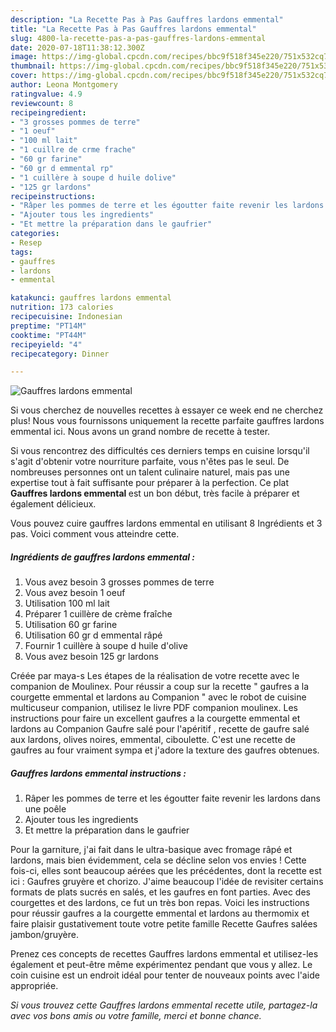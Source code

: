 ```yaml
---
description: "La Recette Pas à Pas Gauffres lardons emmental"
title: "La Recette Pas à Pas Gauffres lardons emmental"
slug: 4800-la-recette-pas-a-pas-gauffres-lardons-emmental
date: 2020-07-18T11:38:12.300Z
image: https://img-global.cpcdn.com/recipes/bbc9f518f345e220/751x532cq70/gauffres-lardons-emmental-photo-principale-de-la-recette.jpg
thumbnail: https://img-global.cpcdn.com/recipes/bbc9f518f345e220/751x532cq70/gauffres-lardons-emmental-photo-principale-de-la-recette.jpg
cover: https://img-global.cpcdn.com/recipes/bbc9f518f345e220/751x532cq70/gauffres-lardons-emmental-photo-principale-de-la-recette.jpg
author: Leona Montgomery
ratingvalue: 4.9
reviewcount: 8
recipeingredient:
- "3 grosses pommes de terre"
- "1 oeuf"
- "100 ml lait"
- "1 cuillre de crme frache"
- "60 gr farine"
- "60 gr d emmental rp"
- "1 cuillère à soupe d huile dolive"
- "125 gr lardons"
recipeinstructions:
- "Râper les pommes de terre et les égoutter faite revenir les lardons dans une poêle"
- "Ajouter tous les ingredients"
- "Et mettre la préparation dans le gaufrier"
categories:
- Resep
tags:
- gauffres
- lardons
- emmental

katakunci: gauffres lardons emmental 
nutrition: 173 calories
recipecuisine: Indonesian
preptime: "PT14M"
cooktime: "PT44M"
recipeyield: "4"
recipecategory: Dinner

---
```



![Gauffres lardons emmental](https://img-global.cpcdn.com/recipes/bbc9f518f345e220/751x532cq70/gauffres-lardons-emmental-photo-principale-de-la-recette.jpg)

Si vous cherchez de nouvelles recettes à essayer ce week end ne cherchez plus! Nous vous fournissons uniquement la recette parfaite gauffres lardons emmental ici. Nous avons un grand nombre de recette à tester.

Si vous rencontrez des difficultés ces derniers temps en cuisine lorsqu'il s'agit d'obtenir votre nourriture parfaite, vous n'êtes pas le seul. De nombreuses personnes ont un talent culinaire naturel, mais pas une expertise tout à fait suffisante pour préparer à la perfection. Ce plat <strong> Gauffres lardons emmental </strong> est un bon début, très facile à préparer et également délicieux.

<!--inarticleads1-->

Vous pouvez cuire gauffres lardons emmental en utilisant 8 Ingrédients et 3 pas. Voici comment vous atteindre cette.

##### Ingrédients de gauffres lardons emmental :

1. Vous avez besoin 3 grosses pommes de terre
1. Vous avez besoin 1 oeuf
1. Utilisation 100 ml lait
1. Préparer 1 cuillère de crème fraîche
1. Utilisation 60 gr farine
1. Utilisation 60 gr d emmental râpé
1. Fournir 1 cuillère à soupe d huile d&#39;olive
1. Vous avez besoin 125 gr lardons


Créée par maya-s Les étapes de la réalisation de votre recette avec le companion de Moulinex. Pour réussir a coup sur la recette &#34; gaufres a la courgette emmental et lardons au Companion &#34; avec le robot de cuisine multicuseur companion, utilisez le livre PDF companion moulinex. Les instructions pour faire un excellent gaufres a la courgette emmental et lardons au Companion Gaufre salé pour l&#39;apéritif , recette de gaufre salé aux lardons, olives noires, emmental, ciboulette. C&#39;est une recette de gaufres au four vraiment sympa et j&#39;adore la texture des gaufres obtenues. 

<!--inarticleads2-->

##### Gauffres lardons emmental instructions :

1. Râper les pommes de terre et les égoutter faite revenir les lardons dans une poêle
1. Ajouter tous les ingredients
1. Et mettre la préparation dans le gaufrier


Pour la garniture, j&#39;ai fait dans le ultra-basique avec fromage râpé et lardons, mais bien évidemment, cela se décline selon vos envies ! Cette fois-ci, elles sont beaucoup aérées que les précédentes, dont la recette est ici : Gaufres gruyère et chorizo. J&#39;aime beaucoup l&#39;idée de revisiter certains formats de plats sucrés en salés, et les gaufres en font parties. Avec des courgettes et des lardons, ce fut un très bon repas. Voici les instructions pour réussir gaufres a la courgette emmental et lardons au thermomix et faire plaisir gustativement toute votre petite famille Recette Gaufres salées jambon/gruyère. 

<!--inarticleads1-->

<p>
Prenez ces concepts de recettes Gauffres lardons emmental et utilisez-les également et peut-être même expérimentez pendant que vous y allez. Le coin cuisine est un endroit idéal pour tenter de nouveaux points avec l'aide appropriée.
</p>

<p>
<i>Si vous trouvez cette Gauffres lardons emmental recette utile, partagez-la avec vos bons amis ou votre famille, merci et bonne chance.</i>
</p>
